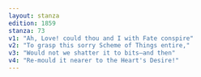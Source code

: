 ```yaml
---
layout: stanza
edition: 1859
stanza: 73
v1: "Ah, Love! could thou and I with Fate conspire"
v2: "To grasp this sorry Scheme of Things entire,"
v3: "⁠Would not we shatter it to bits—and then"
v4: "Re-mould it nearer to the Heart's Desire!"
---
```

